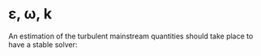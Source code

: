 # ε, ω, k

An estimation of the turbulent mainstream quantities should take place
to have a stable solver: